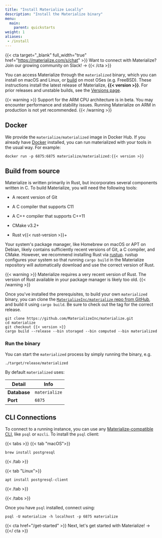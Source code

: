 ```yaml
---
title: "Install Materialize Locally"
description: "Install the Materialize binary"
menu:
  main:
    parent: quickstarts
weight: 1
aliases:
 - /install
---
```


{{< cta target="_blank" full_width="true" href="https://materialize.com/s/chat" >}}
Want to connect with Materialize? Join our growing community on Slack! →
{{< /cta >}}

You can access Materialize through the `materialized` binary, which you can
install on macOS and Linux, or [build](#build-from-source) on most OSes (e.g. FreeBSD). These
instructions install the latest release of Materialize, **{{< version >}}**. For prior releases and unstable builds, see the [Versions page](/versions).

{{< warning >}}
Support for the ARM CPU architecture is in beta. You may encounter performance
and stability issues. Running Materialize on ARM in production is not yet
recommended.
{{< /warning >}}

## Docker

We provide the `materialize/materialized` image in Docker Hub. If you already have
[Docker][docker-start] installed, you can run materialized with your tools in the usual
way. For example:

```shell
docker run -p 6875:6875 materialize/materialized:{{< version >}}
```

[docker-start]: https://www.docker.com/get-started

## Build from source

Materialize is written primarily in Rust, but incorporates several components
written in C. To build Materialize, you will need the following tools:

  * A recent version of Git

  * A C compiler that supports C11

  * A C++ compiler that supports C++11

  * CMake v3.2+

  * Rust v{{< rust-version >}}+

Your system's package manager, like Homebrew on macOS or APT on Debian, likely
contains sufficiently recent versions of Git, a C compiler, and CMake. However,
we recommend installing Rust via [rustup]. rustup configures your system so that
running `cargo build` in the Materialize repository will automatically download
and use the correct version of Rust.

{{< warning >}}
Materialize requires a very recent version of Rust. The version of Rust
available in your package manager is likely too old.
{{< /warning >}}

Once you've installed the prerequisites, to build your own `materialized`
binary, you can clone the [`MaterializeInc/materialize` repo from
GitHub][mz-repo], and build it using `cargo build`. Be sure to check out the tag
for the correct release.

```shell
git clone https://github.com/MaterializeInc/materialize.git
cd materialize
git checkout {{< version >}}
cargo build --release --bin storaged --bin computed --bin materialized
```

### Run the binary

You can start the `materialized` process by simply running the binary, e.g.

```nofmt
./target/release/materialized
```

By default `materialized` uses:

Detail | Info
----------|------
**Database** | `materialize`
**Port** | `6875`

## CLI Connections

To connect to a running instance, you can use any [Materialize-compatible CLI](/integrations/psql/),
like `psql` or `mzcli`. To install the `psql` client:

{{< tabs >}}
{{< tab "macOS">}}

```shell
brew install postgresql
```

{{< /tab >}}

{{< tab "Linux">}}

```shell
apt install postgresql-client
```

{{< /tab >}}

{{< /tabs >}}

Once you have `psql` installed, connect using:

```shell
psql -U materialize -h localhost -p 6875 materialize
```

<p>

{{< cta href="/get-started" >}}
Next, let's get started with Materialize! →
{{</ cta >}}

[Rustup]: https://rustup.rs
[mz-repo]: https://github.com/MaterializeInc/materialize
